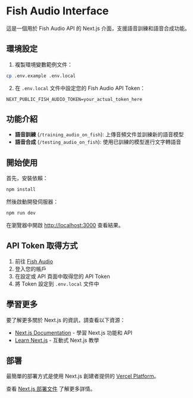 # Fish Audio Interface

這是一個用於 Fish Audio API 的 Next.js 介面，支援語音訓練和語音合成功能。

## 環境設定

1. 複製環境變數範例文件：
```bash
cp .env.example .env.local
```

2. 在 `.env.local` 文件中設定您的 Fish Audio API Token：
```
NEXT_PUBLIC_FISH_AUDIO_TOKEN=your_actual_token_here
```

## 功能介紹

- **語音訓練** (`/training_audio_on_fish`): 上傳音頻文件並訓練新的語音模型
- **語音合成** (`/testing_audio_on_fish`): 使用已訓練的模型進行文字轉語音

## 開始使用

首先，安裝依賴：

```bash
npm install
```

然後啟動開發伺服器：

```bash
npm run dev
```

在瀏覽器中開啟 [http://localhost:3000](http://localhost:3000) 查看結果。

## API Token 取得方式

1. 前往 [Fish Audio](https://fish.audio) 
2. 登入您的帳戶
3. 在設定或 API 頁面中取得您的 API Token
4. 將 Token 設定到 `.env.local` 文件中

## 學習更多

要了解更多關於 Next.js 的資訊，請查看以下資源：

- [Next.js Documentation](https://nextjs.org/docs) - 學習 Next.js 功能和 API
- [Learn Next.js](https://nextjs.org/learn) - 互動式 Next.js 教學

## 部署

最簡單的部署方式是使用 Next.js 創建者提供的 [Vercel Platform](https://vercel.com)。

查看 [Next.js 部署文件](https://nextjs.org/docs/deployment) 了解更多詳情。
